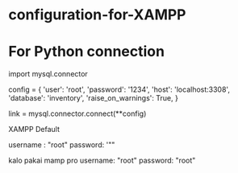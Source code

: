 # configuration-for-XAMPP

# For Python connection

import mysql.connector

config = {
  'user': 'root',
  'password': '1234',
  'host': 'localhost:3308',
  'database': 'inventory',
  'raise_on_warnings': True,
}

link = mysql.connector.connect(**config)

XAMPP Default

username : "root"
password: '""

kalo pakai mamp pro 
username: "root"
password: "root"

